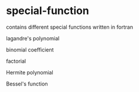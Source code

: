 # special-function
contains different special functions written in fortran

lagandre's polynomial

binomial coefficient

factorial

Hermite polynomial

Bessel's function

